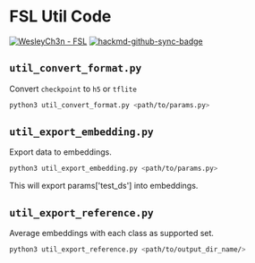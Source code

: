 # FSL Util Code

[![WesleyCh3n - FSL](https://img.shields.io/badge/WesleyCh3n-FSL-2ea44f?logo=github)](https://github.com/WesleyCh3n/FSL)
[![hackmd-github-sync-badge](https://hackmd.io/nQElH4AyS3SF9ZijfrdSSA/badge)](https://hackmd.io/nQElH4AyS3SF9ZijfrdSSA)


## `util_convert_format.py`

Convert `checkpoint` to `h5` or `tflite`

```bash
python3 util_convert_format.py <path/to/params.py>
```

## `util_export_embedding.py`

Export data to embeddings.

```bash
python3 util_export_embedding.py <path/to/params.py>
```

This will export params['test_ds'] into embeddings.

## `util_export_reference.py`

Average embeddings with each class as supported set.

```bash
python3 util_export_reference.py <path/to/output_dir_name/>
```
